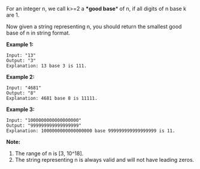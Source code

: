 For an integer n, we call k>=2 a **\*good base*** of n, if all digits of n base k are 1.

Now given a string representing n, you should return the smallest good base of n in string format. 

**Example 1:**

```
Input: "13"
Output: "3"
Explanation: 13 base 3 is 111.

```

**Example 2:**

```
Input: "4681"
Output: "8"
Explanation: 4681 base 8 is 11111.

```

**Example 3:**

```
Input: "1000000000000000000"
Output: "999999999999999999"
Explanation: 1000000000000000000 base 999999999999999999 is 11.

```

**Note:**

1. The range of n is [3, 10^18].
2. The string representing n is always valid and will not have leading zeros.